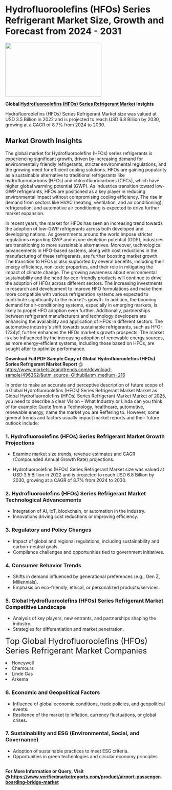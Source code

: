 <H1>Hydrofluoroolefins (HFOs) Series Refrigerant Market Size, Growth and Forecast from 2024 - 2031</H1><img class="aligncenter size-medium wp-image-584254" src="https://thirdeyenews.in/wp-content/uploads/2024/09/Global-Market-Research-300x168.jpeg" alt="" width="300" height="168" /><p><strong>Global&nbsp;<a href="https://www.marketsizeandtrends.com/download-sample/496362/&amp;utm_source=Github&utm_medium=216">Hydrofluoroolefins (HFOs) Series Refrigerant Market</a> Insights</strong></p><p>Hydrofluoroolefins (HFOs) Series Refrigerant Market size was valued at USD 3.5 Billion in 2022 and is projected to reach USD 6.8 Billion by 2030, growing at a CAGR of 8.7% from 2024 to 2030.</p><p><h2>Market Growth Insights</h2> <p>The global market for Hydrofluoroolefins (HFOs) series refrigerants is experiencing significant growth, driven by increasing demand for environmentally friendly refrigerants, stricter environmental regulations, and the growing need for efficient cooling solutions. HFOs are gaining popularity as a sustainable alternative to traditional refrigerants like hydrofluorocarbons (HFCs) and chlorofluorocarbons (CFCs), which have higher global warming potential (GWP). As industries transition toward low-GWP refrigerants, HFOs are positioned as a key player in reducing environmental impact without compromising cooling efficiency. The rise in demand from sectors like HVAC (heating, ventilation, and air conditioning), refrigeration, and automotive air conditioning is expected to drive further market expansion. </p> <p>In recent years, the market for HFOs has seen an increasing trend towards the adoption of low-GWP refrigerants across both developed and developing nations. As governments around the world impose stricter regulations regarding GWP and ozone depletion potential (ODP), industries are transitioning to more sustainable alternatives. Moreover, technological advancements in HFO-based systems, along with cost reductions in the manufacturing of these refrigerants, are further boosting market growth. The transition to HFOs is also supported by several benefits, including their energy efficiency, non-toxic properties, and their role in mitigating the impact of climate change. The growing awareness about environmental sustainability and the need for eco-friendly products will continue to drive the adoption of HFOs across different sectors. The increasing investments in research and development to improve HFO formulations and make them more compatible with various refrigeration systems are expected to contribute significantly to the market's growth. In addition, the booming demand for air-conditioning systems, especially in emerging markets, is likely to propel HFO adoption even further. Additionally, partnerships between refrigerant manufacturers and technology developers are enhancing the availability and application of HFOs in different sectors. The automotive industry's shift towards sustainable refrigerants, such as HFO-1234yf, further enhances the HFOs market's growth prospects. The market is also influenced by the increasing adoption of renewable energy sources, as more energy-efficient systems, including those based on HFOs, are sought after to optimize performance. </p><p><span class=""><strong>Download Full PDF Sample Copy of Global Hydrofluoroolefins (HFOs) Series Refrigerant Market Report</strong> @ <a href="https://www.marketsizeandtrends.com/download-sample/496362/&amp;utm_source=Github&utm_medium=216" target="_blank">https://www.marketsizeandtrends.com/download-sample/496362/&amp;utm_source=Github&utm_medium=216</a></span></p><p>In order to make an accurate and perceptive description of future scope of a Global&nbsp;Hydrofluoroolefins (HFOs) Series Refrigerant Market Market as Global&nbsp;Hydrofluoroolefins (HFOs) Series Refrigerant Market Market of 2025, you need to describe a clear Vision &ndash; What Industry or Linda can you think of for example: Quote from a Technology, healthcare, automotive, renewable energy, name the market you are Reffering to. However, some general trends and factors usually impact market reports and their future outlook include:</p><h3>1.&nbsp;<strong>Hydrofluoroolefins (HFOs) Series Refrigerant Market Growth Projections</strong></h3><ul><li>Examine market size trends, revenue estimates and CAGR (Compounded Annual Growth Rate) projections.</li><li><p>Hydrofluoroolefins (HFOs) Series Refrigerant Market size was valued at USD 3.5 Billion in 2022 and is projected to reach USD 6.8 Billion by 2030, growing at a CAGR of 8.7% from 2024 to 2030.</p></li></ul><h3>2.&nbsp;<strong>Hydrofluoroolefins (HFOs) Series Refrigerant Market Technological Advancements</strong></h3><ul><li>Integration of AI, IoT, blockchain, or automation in the industry.</li><li>Innovations driving cost reductions or improving efficiency.</li></ul><h3>3.&nbsp;<strong>Regulatory and Policy Changes</strong></h3><ul><li>Impact of global and regional regulations, including sustainability and carbon-neutral goals.</li><li>Compliance challenges and opportunities tied to government initiatives.</li></ul><h3>4.&nbsp;<strong>Consumer Behavior Trends</strong></h3><ul><li>Shifts in demand influenced by generational preferences (e.g., Gen Z, Millennials).</li><li>Emphasis on eco-friendly, ethical, or personalized products/services.</li></ul><h3>5.&nbsp;<strong>Global Hydrofluoroolefins (HFOs) Series Refrigerant Market Competitive Landscape</strong></h3><ul><li>Analysis of key players, new entrants, and partnerships shaping the industry.</li><li>Strategies for differentiation and market penetration.</li></ul><p data-pm-slice="1 1 []"><span style="color: inherit; font-family: inherit; font-size: 25px;">Top Global Hydrofluoroolefins (HFOs) Series Refrigerant Market Companies</span></p><div class="" data-test-id=""><p><li>Honeywell</li><li> Chemours</li><li> Linde Gas</li><li> Arkema</li></p></div><h3>6.&nbsp;<strong>Economic and Geopolitical Factors</strong></h3><ul><li>Influence of global economic conditions, trade policies, and geopolitical events.</li><li>Resilience of the market to inflation, currency fluctuations, or global crises.</li></ul><h3>7.&nbsp;<strong>Sustainability and ESG (Environmental, Social, and Governance)</strong></h3><ul><li>Adoption of sustainable practices to meet ESG criteria.</li><li>Opportunities in green technologies and circular economy principles.</li></ul><h2><strong style="font-size: 14px;">For More Information or Query, Visit @&nbsp;</strong><a style="background-color: #ffffff; font-size: 14px;" href="https://www.marketsizeandtrends.com/report/hydrofluoroolefins-hfos-series-refrigerant-market/" target="_blank">https://www.verifiedmarketreports.com/product/airport-passenger-boarding-bridge-market</a></h2>

